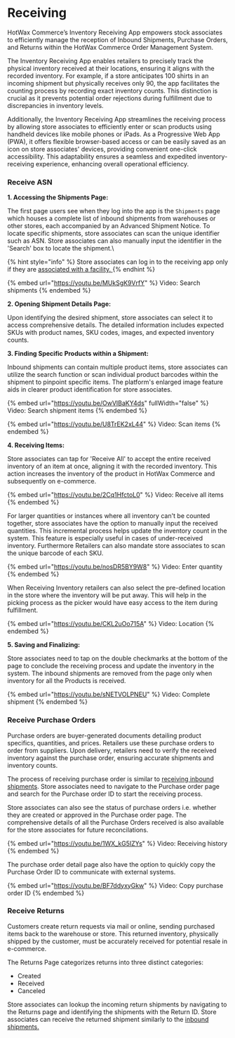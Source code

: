 # Receiving

HotWax Commerce’s Inventory Receiving App empowers stock associates to efficiently manage the reception of Inbound Shipments, Purchase Orders, and Returns within the HotWax Commerce Order Management System.

The Inventory Receiving App enables retailers to precisely track the physical inventory received at their locations, ensuring it aligns with the recorded inventory. For example, if a store anticipates 100 shirts in an incoming shipment but physically receives only 90, the app facilitates the counting process by recording exact inventory counts. This distinction is crucial as it prevents potential order rejections during fulfillment due to discrepancies in inventory levels.

Additionally, the Inventory Receiving App streamlines the receiving process by allowing store associates to efficiently enter or scan products using handheld devices like mobile phones or iPads. As a Progressive Web App (PWA), it offers flexible browser-based access or can be easily saved as an icon on store associates' devices, providing convenient one-click accessibility. This adaptability ensures a seamless and expedited inventory-receiving experience, enhancing overall operational efficiency.

### Receive ASN

**1. Accessing the Shipments Page:**

The first page users see when they log into the app is the `Shipments` page which houses a complete list of inbound shipments from warehouses or other stores, each accompanied by an Advanced Shipment Notice. To locate specific shipments, store associates can scan the unique identifier such as ASN. Store associates can also manually input the identifier in the 'Search' box to locate the shipment.\


{% hint style="info" %}
Store associates can log in to the receiving app only if they are [associated with a facility. ](users/manageUser.md#add-facilities)
{% endhint %}

{% embed url="https://youtu.be/MUkSgK9VrfY" %}
Video: Search shipments
{% endembed %}

**2. Opening Shipment Details Page:**&#x20;

Upon identifying the desired shipment, store associates can select it to access comprehensive details. The detailed information includes expected SKUs with product names, SKU codes, images, and expected inventory counts.

**3. Finding Specific Products within a Shipment:**&#x20;

Inbound shipments can contain multiple product items, store associates can utilize the search function or scan individual product barcodes within the shipment to pinpoint specific items. The platform's enlarged image feature aids in clearer product identification for store associates.

{% embed url="https://youtu.be/OwVIBaKY4ds" fullWidth="false" %}
Video: Search shipment items
{% endembed %}

{% embed url="https://youtu.be/U8TrEK2xL44" %}
Video: Scan items
{% endembed %}

**4. Receiving Items:**

Store associates can tap for 'Receive All' to accept the entire received inventory of an item at once, aligning it with the recorded inventory. This action increases the inventory of the product in HotWax Commerce and subsequently on e-commerce.

{% embed url="https://youtu.be/2Cq1HfctoL0" %}
Video: Receive all items
{% endembed %}

For larger quantities or instances where all inventory can't be counted together, store associates have the option to manually input the received quantities. This incremental process helps update the inventory count in the system. This feature is especially useful in cases of under-received inventory. Furthermore Retailers can also mandate store associates to scan the unique barcode of each SKU.

{% embed url="https://youtu.be/nosDR5BY9W8" %}
Video: Enter quantity
{% endembed %}

When Receiving Inventory retailers can also select the pre-defined location in the store where the inventory will be put away. This will help in the picking process as the picker would have easy access to the item during fulfillment.

{% embed url="https://youtu.be/CKL2uOo715A" %}
Video: Location
{% endembed %}

**5. Saving and Finalizing:**

Store associates need to tap on the double checkmarks at the bottom of the page to conclude the receiving process and update the inventory in the system. The inbound shipments are removed from the page only when inventory for all the Products is received.

{% embed url="https://youtu.be/sNETVOLPNEU" %}
Video: Complete shipment
{% endembed %}

### Receive Purchase Orders

Purchase orders are buyer-generated documents detailing product specifics, quantities, and prices. Retailers use these purchase orders to order from suppliers. Upon delivery, retailers need to verify the received inventory against the purchase order, ensuring accurate shipments and inventory counts.

The process of receiving purchase order is similar to [receiving inbound shipments](receiving.md#receive-asn). Store associates need to navigate to the Purchase order page and search for the Purchase order ID to start the receiving process.

Store associates can also see the status of purchase orders i.e. whether they are created or approved in the Purchase order page. The comprehensive details of all the Purchase Orders received is also available for the store associates for future reconcilations.

{% embed url="https://youtu.be/1WX_kG5IZYs" %}
Video: Receiving history
{% endembed %}

The purchase order detail page also have the option to quickly copy the Purchase Order ID to communicate with external systems.

{% embed url="https://youtu.be/BF7ddyxyGkw" %}
Video: Copy purchase order ID
{% endembed %}

### Receive Returns

Customers create return requests via mail or online, sending purchased items back to the warehouse or store. This returned inventory, physically shipped by the customer, must be accurately received for potential resale in e-commerce.

The Returns Page categorizes returns into three distinct categories:

* Created
* Received
* Canceled

Store associates can lookup the incoming return shipments by navigating to the Returns page and identifying the shipments with the Return ID. Store associates can receive the returned shipment similarly to the [inbound shipments](receiving/Receiving-incoming-shipments.md)[.](receiving.md#receive-asn)
